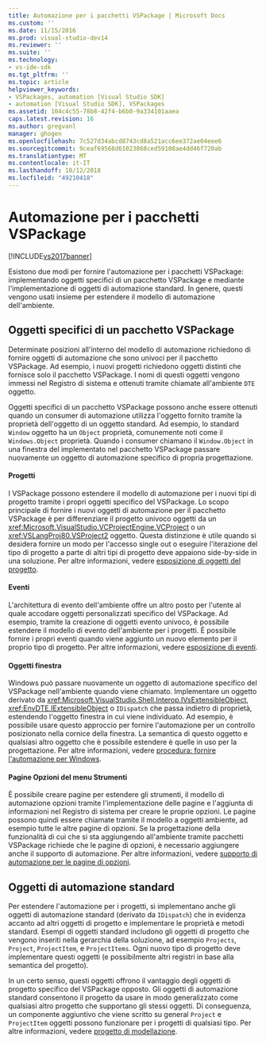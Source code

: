 ```yaml
---
title: Automazione per i pacchetti VSPackage | Microsoft Docs
ms.custom: ''
ms.date: 11/15/2016
ms.prod: visual-studio-dev14
ms.reviewer: ''
ms.suite: ''
ms.technology:
- vs-ide-sdk
ms.tgt_pltfrm: ''
ms.topic: article
helpviewer_keywords:
- VSPackages, automation [Visual Studio SDK]
- automation [Visual Studio SDK], VSPackages
ms.assetid: 104c4c55-78b8-42f4-b6b0-9a334101aaea
caps.latest.revision: 16
ms.author: gregvanl
manager: ghogen
ms.openlocfilehash: 7c527d34abcd8743cd8a521acc6ee372ae04eee6
ms.sourcegitcommit: 9ceaf69568d61023868ced59108ae4dd46f720ab
ms.translationtype: MT
ms.contentlocale: it-IT
ms.lasthandoff: 10/12/2018
ms.locfileid: "49210418"
---
```

# <a name="providing-automation-for-vspackages"></a>Automazione per i pacchetti VSPackage
[!INCLUDE[vs2017banner](../../includes/vs2017banner.md)]

Esistono due modi per fornire l'automazione per i pacchetti VSPackage: implementando oggetti specifici di un pacchetto VSPackage e mediante l'implementazione di oggetti di automazione standard. In genere, questi vengono usati insieme per estendere il modello di automazione dell'ambiente.  
  
## <a name="vspackage-specific-objects"></a>Oggetti specifici di un pacchetto VSPackage  
 Determinate posizioni all'interno del modello di automazione richiedono di fornire oggetti di automazione che sono univoci per il pacchetto VSPackage. Ad esempio, i nuovi progetti richiedono oggetti distinti che fornisce solo il pacchetto VSPackage. I nomi di questi oggetti vengono immessi nel Registro di sistema e ottenuti tramite chiamate all'ambiente `DTE` oggetto.  
  
 Oggetti specifici di un pacchetto VSPackage possono anche essere ottenuti quando un consumer di automazione utilizza l'oggetto fornito tramite la proprietà dell'oggetto di un oggetto standard. Ad esempio, lo standard `Window` oggetto ha un `Object` proprietà, comunemente noti come il `Windows.Object` proprietà. Quando i consumer chiamano il `Window.Object` in una finestra del implementato nel pacchetto VSPackage passare nuovamente un oggetto di automazione specifico di propria progettazione.  
  
#### <a name="projects"></a>Progetti  
 I VSPackage possono estendere il modello di automazione per i nuovi tipi di progetto tramite i propri oggetti specifico del VSPackage. Lo scopo principale di fornire i nuovi oggetti di automazione per il pacchetto VSPackage è per differenziare il progetto univoco oggetti da un <xref:Microsoft.VisualStudio.VCProjectEngine.VCProject> o un <xref:VSLangProj80.VSProject2> oggetto. Questa distinzione è utile quando si desidera fornire un modo per l'accesso single out o eseguire l'iterazione del tipo di progetto a parte di altri tipi di progetto deve appaiono side-by-side in una soluzione. Per altre informazioni, vedere [esposizione di oggetti del progetto](../../extensibility/internals/exposing-project-objects.md).  
  
#### <a name="events"></a>Eventi  
 L'architettura di evento dell'ambiente offre un altro posto per l'utente al quale accodare oggetti personalizzati specifico del VSPackage. Ad esempio, tramite la creazione di oggetti evento univoco, è possibile estendere il modello di evento dell'ambiente per i progetti. È possibile fornire i propri eventi quando viene aggiunto un nuovo elemento per il proprio tipo di progetto. Per altre informazioni, vedere [esposizione di eventi](../../extensibility/internals/exposing-events-in-the-visual-studio-sdk.md).  
  
#### <a name="window-objects"></a>Oggetti finestra  
 Windows può passare nuovamente un oggetto di automazione specifico del VSPackage nell'ambiente quando viene chiamato. Implementare un oggetto derivato da <xref:Microsoft.VisualStudio.Shell.Interop.IVsExtensibleObject>, <xref:EnvDTE.IExtensibleObject> o `IDispatch` che passa indietro di proprietà, estendendo l'oggetto finestra in cui viene individuato. Ad esempio, è possibile usare questo approccio per fornire l'automazione per un controllo posizionato nella cornice della finestra. La semantica di questo oggetto e qualsiasi altro oggetto che è possibile estendere è quelle in uso per la progettazione. Per altre informazioni, vedere [procedura: fornire l'automazione per Windows](../../extensibility/internals/how-to-provide-automation-for-windows.md).  
  
#### <a name="options-pages-on-the-tools-menu"></a>Pagine Opzioni del menu Strumenti  
 È possibile creare pagine per estendere gli strumenti, il modello di automazione opzioni tramite l'implementazione delle pagine e l'aggiunta di informazioni nel Registro di sistema per creare le proprie opzioni. Le pagine possono quindi essere chiamate tramite il modello a oggetti ambiente, ad esempio tutte le altre pagine di opzioni. Se la progettazione della funzionalità di cui che si sta aggiungendo all'ambiente tramite pacchetti VSPackage richiede che le pagine di opzioni, è necessario aggiungere anche il supporto di automazione. Per altre informazioni, vedere [supporto di automazione per le pagine di opzioni](../../extensibility/internals/automation-support-for-options-pages.md).  
  
## <a name="standard-automation-objects"></a>Oggetti di automazione standard  
 Per estendere l'automazione per i progetti, si implementano anche gli oggetti di automazione standard (derivato da `IDispatch`) che in evidenza accanto ad altri oggetti di progetto e implementare le proprietà e metodi standard. Esempi di oggetti standard includono gli oggetti di progetto che vengono inseriti nella gerarchia della soluzione, ad esempio `Projects`, `Project`, `ProjectItem`, e `ProjectItems`. Ogni nuovo tipo di progetto deve implementare questi oggetti (e possibilmente altri registri in base alla semantica del progetto).  
  
 In un certo senso, questi oggetti offrono il vantaggio degli oggetti di progetto specifico del VSPackage opposto. Gli oggetti di automazione standard consentono il progetto da usare in modo generalizzato come qualsiasi altro progetto che supportano gli stessi oggetti. Di conseguenza, un componente aggiuntivo che viene scritto su general `Project` e `ProjectItem` oggetti possono funzionare per i progetti di qualsiasi tipo. Per altre informazioni, vedere [progetto di modellazione](../../extensibility/internals/project-modeling.md).

